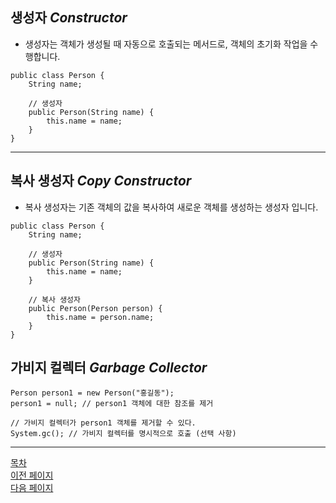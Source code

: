 ## 생성자 ___Constructor___
- 생성자는 객체가 생성될 때 자동으로 호출되는 메서드로, 객체의 초기화 작업을 수행합니다.

```
public class Person {
    String name;

    // 생성자
    public Person(String name) {
        this.name = name;
    }
}
```

---
## 복사 생성자 ___Copy Constructor___
- 복사 생성자는 기존 객체의 값을 복사하여 새로운 객체를 생성하는 생성자 입니다.

```
public class Person {
    String name;

    // 생성자
    public Person(String name) {
        this.name = name;
    }

    // 복사 생성자
    public Person(Person person) {
        this.name = person.name;
    }
}
```


## 가비지 컬렉터 ___Garbage Collector___

```
Person person1 = new Person("홍길동");
person1 = null; // person1 객체에 대한 참조를 제거

// 가비지 컬렉터가 person1 객체를 제거할 수 있다.
System.gc(); // 가비지 컬렉터를 명시적으로 호출 (선택 사항)    
```

---
<!--목차 & 다음으로 페이지 이동-->
[목차](https://github.com/Devcurve/Java/blob/main/README.md)<br>
[이전 페이지](https://github.com/Devcurve/Java/blob/main/Markdown/function.md)<br>
[다음 페이지](https://github.com/Devcurve/Java/blob/main/Markdown/get_set.md)
